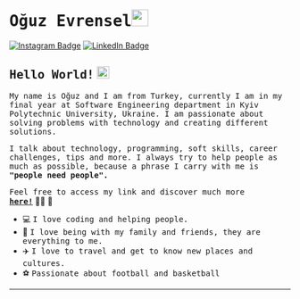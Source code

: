 # <samp>Oğuz Evrensel</samp><img src="https://github.com/mupezzuol/mupezzuol/blob/master/assets/mario_hello_big.gif" width="30px" height="30px">

[![Instagram Badge](https://img.shields.io/badge/Instagram-%23E4405F.svg?&style=flat-square&logo=instagram&logoColor=white&color=071A2C&link=https://www.instagram.com/oguzevrensel/)](https://www.instagram.com/oguzevrensel/)
[![LinkedIn Badge](https://img.shields.io/badge/LinkedIn-%23E4405F.svg?&style=flat-square&logo=linkedin&logoColor=white&color=071A2C&link=https://www.linkedin.com/in/oguz-evrensel-9375391a9/)](https://www.linkedin.com/in/oguz-evrensel-9375391a9/)

## <samp>Hello World!</samp> <img src="https://github.com/mupezzuol/mupezzuol/blob/master/assets/earth.gif" width="22px" height="22px">

<samp>My name is Oğuz and I am from Turkey, currently I am in my final year at Software Engineering department in Kyiv Polytechnic University, Ukraine. I am passionate about solving problems with technology and creating different solutions.

<samp>I talk about technology, programming, soft skills, career challenges, tips and more. I always try to help people as much as possible, because a phrase I carry with me is __"people need people".__</samp>
  
<samp>Feel free to access my link and discover much more [__here!__](https://www.oguzevrensel.com/)</samp>&nbsp;👨‍💻&nbsp;🚀

- 💻&nbsp;<samp>I love coding and helping people.</samp>
- 🏡&nbsp;<samp>I love being with my family and friends, they are everything to me.</samp>
- ✈️&nbsp;<samp>I love to travel and get to know new places and cultures.</samp>
- ⚽&nbsp;<samp>Passionate about football and basketball </samp>


---

